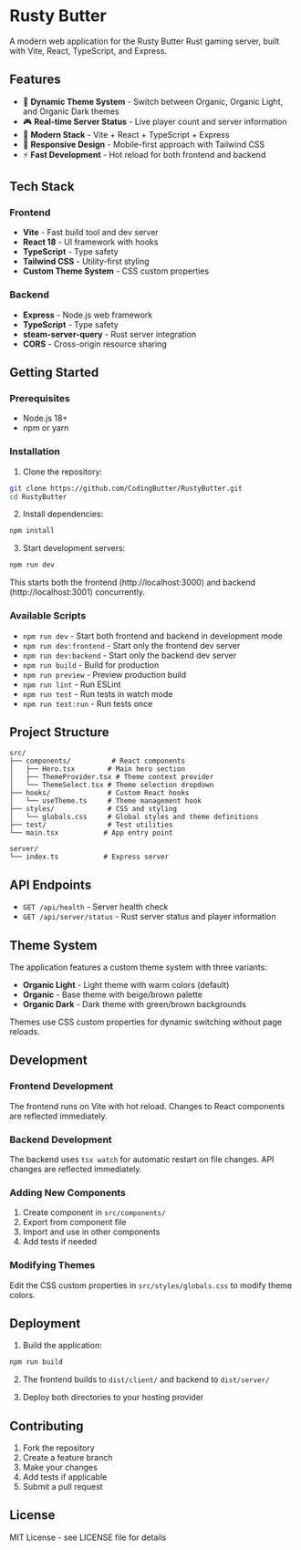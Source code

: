 # Rusty Butter

A modern web application for the Rusty Butter Rust gaming server, built with Vite, React, TypeScript, and Express.

## Features

- 🎨 **Dynamic Theme System** - Switch between Organic, Organic Light, and Organic Dark themes
- 🎮 **Real-time Server Status** - Live player count and server information
- 🚀 **Modern Stack** - Vite + React + TypeScript + Express
- 📱 **Responsive Design** - Mobile-first approach with Tailwind CSS
- ⚡ **Fast Development** - Hot reload for both frontend and backend

## Tech Stack

### Frontend
- **Vite** - Fast build tool and dev server
- **React 18** - UI framework with hooks
- **TypeScript** - Type safety
- **Tailwind CSS** - Utility-first styling
- **Custom Theme System** - CSS custom properties

### Backend
- **Express** - Node.js web framework
- **TypeScript** - Type safety
- **steam-server-query** - Rust server integration
- **CORS** - Cross-origin resource sharing

## Getting Started

### Prerequisites
- Node.js 18+
- npm or yarn

### Installation

1. Clone the repository:
```bash
git clone https://github.com/CodingButter/RustyButter.git
cd RustyButter
```

2. Install dependencies:
```bash
npm install
```

3. Start development servers:
```bash
npm run dev
```

This starts both the frontend (http://localhost:3000) and backend (http://localhost:3001) concurrently.

### Available Scripts

- `npm run dev` - Start both frontend and backend in development mode
- `npm run dev:frontend` - Start only the frontend dev server
- `npm run dev:backend` - Start only the backend dev server
- `npm run build` - Build for production
- `npm run preview` - Preview production build
- `npm run lint` - Run ESLint
- `npm run test` - Run tests in watch mode
- `npm run test:run` - Run tests once

## Project Structure

```
src/
├── components/          # React components
│   ├── Hero.tsx        # Main hero section
│   ├── ThemeProvider.tsx # Theme context provider
│   └── ThemeSelect.tsx # Theme selection dropdown
├── hooks/              # Custom React hooks
│   └── useTheme.ts     # Theme management hook
├── styles/             # CSS and styling
│   └── globals.css     # Global styles and theme definitions
├── test/               # Test utilities
└── main.tsx           # App entry point

server/
└── index.ts           # Express server

```

## API Endpoints

- `GET /api/health` - Server health check
- `GET /api/server/status` - Rust server status and player information

## Theme System

The application features a custom theme system with three variants:

- **Organic Light** - Light theme with warm colors (default)
- **Organic** - Base theme with beige/brown palette
- **Organic Dark** - Dark theme with green/brown backgrounds

Themes use CSS custom properties for dynamic switching without page reloads.

## Development

### Frontend Development
The frontend runs on Vite with hot reload. Changes to React components are reflected immediately.

### Backend Development  
The backend uses `tsx watch` for automatic restart on file changes. API changes are reflected immediately.

### Adding New Components
1. Create component in `src/components/`
2. Export from component file
3. Import and use in other components
4. Add tests if needed

### Modifying Themes
Edit the CSS custom properties in `src/styles/globals.css` to modify theme colors.

## Deployment

1. Build the application:
```bash
npm run build
```

2. The frontend builds to `dist/client/` and backend to `dist/server/`

3. Deploy both directories to your hosting provider

## Contributing

1. Fork the repository
2. Create a feature branch
3. Make your changes
4. Add tests if applicable
5. Submit a pull request

## License

MIT License - see LICENSE file for details